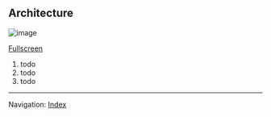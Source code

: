 ## Architecture

![image](https://user-images.githubusercontent.com/781074/59226620-b9053f80-8bd3-11e9-9b79-c75f3667fa5f.png)

[Fullscreen](https://user-images.githubusercontent.com/781074/59226620-b9053f80-8bd3-11e9-9b79-c75f3667fa5f.png)


1. todo
2. todo
3. todo

<hr>

Navigation: [Index](readme.md)